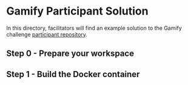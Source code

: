 # Gamify Participant Solution

In this directory, facilitators will find an example solution to the Gamify challenge [participant repository](https://github.com/acornies/gamify-aws-hcp-participant).

## Step 0 - Prepare your workspace

## Step 1 - Build the Docker container